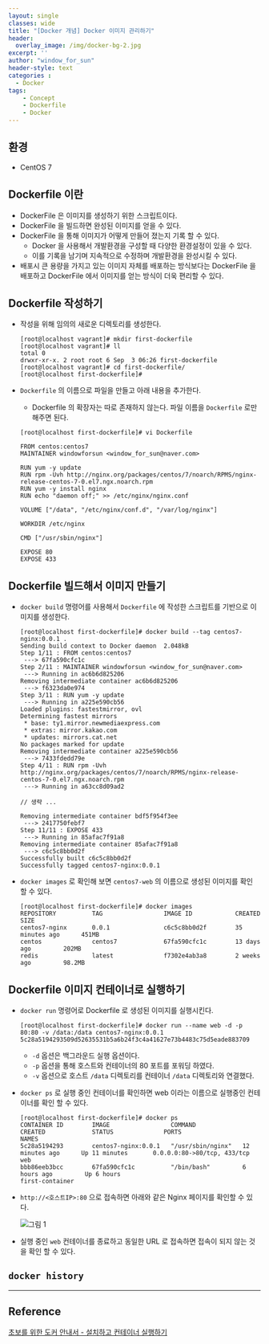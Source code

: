 ```yaml
--- 
layout: single
classes: wide
title: "[Docker 개념] Docker 이미지 관리하기"
header:
  overlay_image: /img/docker-bg-2.jpg
excerpt: ''
author: "window_for_sun"
header-style: text
categories :
  - Docker
tags:
    - Concept
    - Dockerfile
    - Docker
---  
```


## 환경
- CentOS 7

## Dockerfile 이란
- DockerFile 은 이미지를 생성하기 위한 스크립트이다.
- DockerFile 을 빌드하면 완성된 이미지를 얻을 수 있다.
- DockerFile 을 통해 이미지가 어떻게 만들어 졌는지 기록 할 수 있다.
	- Docker 을 사용해서 개발환경을 구성할 때 다양한 환경설정이 있을 수 있다.
	- 이를 기록을 남기며 지속적으로 수정하며 개발환경을 완성시킬 수 있다.
- 배포시 큰 용량을 가지고 있는 이미지 자체를 배포하는 방식보다는 DockerFile 을 배포하고 DockerFile 에서 이미지를 얻는 방식이 더욱 편리할 수 있다.

## Dockerfile 작성하기
- 작성을 위해 임의의 새로운 디렉토리를 생성한다.

	```
	[root@localhost vagrant]# mkdir first-dockerfile
	[root@localhost vagrant]# ll
	total 0
	drwxr-xr-x. 2 root root 6 Sep  3 06:26 first-dockerfile
	[root@localhost vagrant]# cd first-dockerfile/
	[root@localhost first-dockerfile]#
	```  
	
- `Dockerfile` 의 이름으로 파일을 만들고 아래 내용을 추가한다.
	- Dockerfile 의 확장자는 따로 존재하지 않는다. 파일 이름을 `Dockerfile` 로만 해주면 된다.

	```
	[root@localhost first-dockerfile]# vi Dockerfile
	```  
	  
	```
	FROM centos:centos7
	MAINTAINER windowforsun <window_for_sun@naver.com>
	
	RUN yum -y update
	RUN rpm -Uvh http://nginx.org/packages/centos/7/noarch/RPMS/nginx-release-centos-7-0.el7.ngx.noarch.rpm
	RUN yum -y install nginx
	RUN echo "daemon off;" >> /etc/nginx/nginx.conf
	
	VOLUME ["/data", "/etc/nginx/conf.d", "/var/log/nginx"]
	
	WORKDIR /etc/nginx
	
	CMD ["/usr/sbin/nginx"]
	
	EXPOSE 80
	EXPOSE 433
	```  
	
## Dockerfile 빌드해서 이미지 만들기
- `docker build` 명령어를 사용해서 `Dockerfile` 에 작성한 스크립트를 기반으로 이미지를 생성한다.

	```
	[root@localhost first-dockerfile]# docker build --tag centos7-nginx:0.0.1 .
	Sending build context to Docker daemon  2.048kB
	Step 1/11 : FROM centos:centos7
	 ---> 67fa590cfc1c
	Step 2/11 : MAINTAINER windowforsun <window_for_sun@naver.com>
	 ---> Running in ac6b6d825206
	Removing intermediate container ac6b6d825206
	 ---> f6323da0e974
	Step 3/11 : RUN yum -y update
	 ---> Running in a225e590cb56
	Loaded plugins: fastestmirror, ovl
	Determining fastest mirrors
	 * base: ty1.mirror.newmediaexpress.com
	 * extras: mirror.kakao.com
	 * updates: mirrors.cat.net
	No packages marked for update
	Removing intermediate container a225e590cb56
	 ---> 7433fdedd79e
	Step 4/11 : RUN rpm -Uvh http://nginx.org/packages/centos/7/noarch/RPMS/nginx-release-centos-7-0.el7.ngx.noarch.rpm
	 ---> Running in a63cc8d09ad2
	
	// 생략 ...
	
	Removing intermediate container bdf5f954f3ee
	 ---> 2417750febf7
	Step 11/11 : EXPOSE 433
	 ---> Running in 85afac7f91a8
	Removing intermediate container 85afac7f91a8
	 ---> c6c5c8bb0d2f
	Successfully built c6c5c8bb0d2f
	Successfully tagged centos7-nginx:0.0.1
	```  
	
- `docker images` 로 확인해 보면 `centos7-web` 의 이름으로 생성된 이미지를 확인 할 수 있다.

	```
	[root@localhost first-dockerfile]# docker images
	REPOSITORY          TAG                 IMAGE ID            CREATED             SIZE
	centos7-nginx       0.0.1               c6c5c8bb0d2f        35 minutes ago      451MB
	centos              centos7             67fa590cfc1c        13 days ago         202MB
	redis               latest              f7302e4ab3a8        2 weeks ago         98.2MB
	```  
	
## Dockerfile 이미지 컨테이너로 실행하기

- `docker run` 명령어로 Dockerfile 로 생성된 이미지를 실행시킨다.

	```
	[root@localhost first-dockerfile]# docker run --name web -d -p 80:80 -v /data:/data centos7-nginx:0.0.1
	5c28a5194293509d52635531b5a6b24f3c4a41627e73b4483c75d5eade883709
	```  
	
	- `-d` 옵션은 백그라운드 실행 옵션이다.
	- `-p` 옵션을 통해 호스트와 컨테이너의 80 포트를 포워딩 하였다.
	- `-v` 옵션으로 호스트 `/data` 디렉토리를 컨테이너 `/data` 디렉토리와 연결했다.

- `docker ps` 로 실행 중인 컨테이너를 확인하면 web 이라는 이름으로 실행중인 컨테이너를 확인 할 수 있다.

	```
	[root@localhost first-dockerfile]# docker ps
	CONTAINER ID        IMAGE                 COMMAND             CREATED             STATUS              PORTS                         NAMES
	5c28a5194293        centos7-nginx:0.0.1   "/usr/sbin/nginx"   12 minutes ago      Up 11 minutes       0.0.0.0:80->80/tcp, 433/tcp   web
	bbb86eeb3bcc        67fa590cfc1c          "/bin/bash"         6 hours ago         Up 6 hours                                        first-container
	```  
	
- `http://<호스트IP>:80` 으로 접속하면 아래와 같은 Nginx 페이지를 확인할 수 있다.

	![그림 1]({{site.baseurl}}/img/docker/concept-imagemanagment-1.png)
	
- 실행 중인 `web` 컨테이너를 종료하고 동일한 URL 로 접속하면 접속이 되지 않는 것을 확인 할 수 있다.

## `docker history`


























































	

---
## Reference
[초보를 위한 도커 안내서 - 설치하고 컨테이너 실행하기](https://subicura.com/2017/01/19/docker-guide-for-beginners-2.html)  
